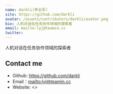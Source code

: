 ```yaml
---
name: darkli(李云军)
site: https://github.com/darkli
avatar: /assets/contributors/darkli/avatar.png
bio: 人机对话在任务协作领域的探索者
email: mailto:lyj@teamin.cc
twitter: 
---
```


人机对话在任务协作领域的探索者

## Contact me

- Github: <https://github.com/darkli>
- Email：<mailto:lyj@teamin.cc>
- Website: <>
